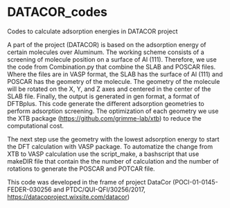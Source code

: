 # DATACOR_codes
Codes to calculate adsorption energies in DATACOR project 

A part of the project (DATACOR) is based on the adsorption energy of certain molecules over Aluminum.
The working scheme consists of a screening of molecule position on a surface of Al (111). Therefore, we use the code from Combination.py that combine the SLAB and POSCAR files. Where the files are in VASP format, the SLAB has the surface of Al (111) and POSCAR has the geometry of the molecule. The geometry of the molecule will be rotated on the X, Y, and Z axes and centered in the center of the SLAB file. Finally, the output is generated in gen format, a format of DFTBplus. This code generate the different adsorption geometries to perform adsorption screening. The optimization of each geometry we use the XTB package (https://github.com/grimme-lab/xtb) to reduce the computational cost.

The next step use the geometry with the lowest adsorption energy to start the DFT calculation with VASP package. To automatize the change from XTB to VASP calculation use the script_make, a bashscript that use makeDIR file that contain the the number of calculation and the number of rotations to generate the POSCAR and POTCAR file.

This code was developed in the frame of project DataCor (POCI-01-0145-FEDER-030256 and PTDC/QUI-QFI/30256/2017, https://datacoproject.wixsite.com/datacor)
